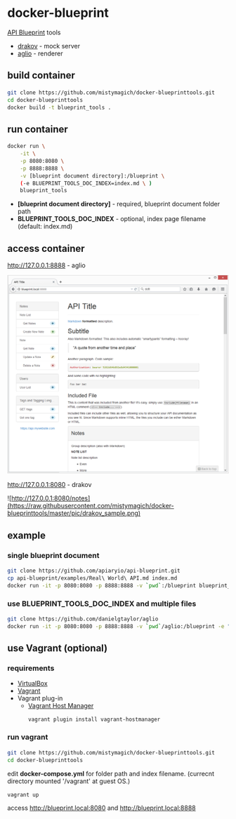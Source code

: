 # docker-blueprint

[API Blueprint](https://apiblueprint.org/) tools

* [drakov](https://github.com/Aconex/drakov) - mock server
* [aglio](https://www.npmjs.com/package/aglio) - renderer

## build container

```bash
git clone https://github.com/mistymagich/docker-blueprinttools.git
cd docker-blueprinttools
docker build -t blueprint_tools .
```

## run container

```bash
docker run \
    -it \
    -p 8080:8080 \
    -p 8888:8888 \
    -v [blueprint document directory]:/blueprint \
    (-e BLUEPRINT_TOOLS_DOC_INDEX=index.md \ )
    blueprint_tools
```

* **[blueprint document directory]** - required, blueprint document folder path
* **BLUEPRINT_TOOLS_DOC_INDEX** - optional, index page filename (default: index.md)

## access container

http://127.0.0.1:8888 -  aglio

![aglio sample](https://raw.githubusercontent.com/mistymagich/docker-blueprinttools/master/pic/aglio_sample.png)

http://127.0.0.1:8080 - drakov

![http://127.0.0.1:8080/notes](https://raw.githubusercontent.com/mistymagich/docker-blueprinttools/master/pic/drakov_sample.png)


## example

### single blueprint document

```bash
git clone https://github.com/apiaryio/api-blueprint.git
cp api-blueprint/examples/Real\ World\ API.md index.md
docker run -it -p 8080:8080 -p 8888:8888 -v `pwd`:/blueprint blueprint_tools
```

### use BLUEPRINT_TOOLS_DOC_INDEX and multiple files

```bash
git clone https://github.com/danielgtaylor/aglio
docker run -it -p 8080:8080 -p 8888:8888 -v `pwd`/aglio:/blueprint -e "BLUEPRINT_TOOLS_DOC_INDEX=example.md" blueprint_tools
```

## use Vagrant (optional)

### requirements

* [VirtualBox](https://www.virtualbox.org)
* [Vagrant](https://www.vagrantup.com)
* Vagrant plug-in
	* [Vagrant Host Manager](https://github.com/smdahlen/vagrant-hostmanager)
	  ```
	  vagrant plugin install vagrant-hostmanager
	  ```

### run vagrant

```bash
git clone https://github.com/mistymagich/docker-blueprinttools.git
cd docker-blueprinttools
```

edit **docker-compose.yml** for folder path and index filename.
(currecnt directory mounted '/vagrant' at guest OS.)

```bash
vagrant up
```

access http://blueprint.local:8080 and http://blueprint.local:8888
